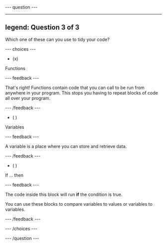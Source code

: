 
--- question ---

---
legend: Question 3 of 3
---

Which one of these can you use to tidy your code?

--- choices ---

- (x)

Functions

  --- feedback ---

  That's right! Functions contain code that you can call to be run from anywhere in your program. This stops you having to repeat blocks of code all over your program.

  --- /feedback ---

- ( )

Variables

  --- feedback ---

  A variable is a place where you can store and retrieve data.

  --- /feedback ---

- ( )

If ... then

  --- feedback ---

  The code inside this block will run **if** the condition is true.

  You can use these blocks to compare variables to values or variables to variables.

  --- /feedback ---

--- /choices ---

--- /question ---
